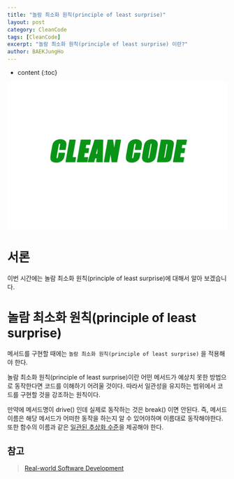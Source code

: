 ```yaml
---
title: "놀람 최소화 원칙(principle of least surprise)"
layout: post
category: CleanCode
tags: [CleanCode]
excerpt: "놀람 최소화 원칙(principle of least surprise) 이란?"
author: BAEKJungHo
---
```


* content
{:toc}

![logo](/images/posts/logo/CLEANCODE.jpg)

# 서론

이번 시간에는 놀람 최소화 원칙(principle of least surprise)에 대해서 알아 보겠습니다.

# 놀람 최소화 원칙(principle of least surprise)

메서드를 구현할 때에는 `놀람 최소화 원칙(principle of least surprise)` 을 적용해야 한다.

놀람 최소화 원칙(principle of least surprise)이란 어떤 메서드가 예상치 못한 방법으로 동작한다면 코드를 이해하기 어려울 것이다. 따라서 일관성을 유지하는 범위에서 코드를 구현할 것을 강조하는 원칙이다.

만약에 메서드명이 drive() 인데 실제로 동작하는 것은 break() 이면 안된다. 즉, 메서드 이름은 해당 메서드가 어떠한 동작을 하는지 알 수 있어야하며 이름대로 동작해야한다. 또한 함수의 이름과 같은 [일관된 추상화 수준](https://baekjungho.github.io/cleancode-goodFunction/#%EC%9D%BC%EA%B4%80%EB%90%9C-%EC%B6%94%EC%83%81%ED%99%94-%EC%88%98%EC%A4%80)을 제공해야 한다.

## 참고

> [Real-world Software Development](#)